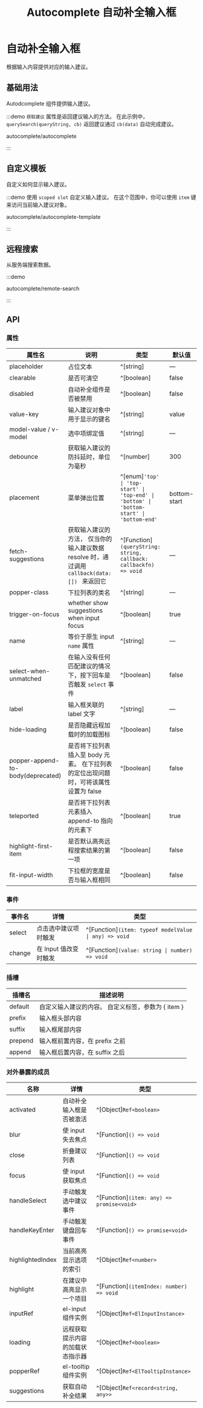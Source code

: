 ﻿---
title: Autocomplete 自动补全输入框
lang: zh-CN
---

# 自动补全输入框

根据输入内容提供对应的输入建议。

## 基础用法

Autodcomplete 组件提供输入建议。

:::demo `获取建议` 属性是返回建议输入的方法。 在此示例中， `querySearch(queryString, cb)` 返回建议通过 `cb(data)` 自动完成建议。

autocomplete/autocomplete

:::

## 自定义模板

自定义如何显示输入建议。

:::demo 使用 `scoped slot` 自定义输入建议。 在这个范围中，你可以使用 `item` 键来访问当前输入建议对象。

autocomplete/autocomplete-template

:::

## 远程搜索

从服务端搜索数据。

:::demo

autocomplete/remote-search

:::

## API

### 属性

| 属性名                            | 说明                                                                                         | 类型                                                                                      | 默认值       |
| --------------------------------- | -------------------------------------------------------------------------------------------- | ----------------------------------------------------------------------------------------- | ------------ |
| placeholder                       | 占位文本                                                                                     | ^[string]                                                                                 | —            |
| clearable                         | 是否可清空                                                                                   | ^[boolean]                                                                                | false        |
| disabled                          | 自动补全组件是否被禁用                                                                       | ^[boolean]                                                                                | false        |
| value-key                         | 输入建议对象中用于显示的键名                                                                 | ^[string]                                                                                 | value        |
| model-value / v-model             | 选中项绑定值                                                                                 | ^[string]                                                                                 | —            |
| debounce                          | 获取输入建议的防抖延时，单位为毫秒                                                           | ^[number]                                                                                 | 300          |
| placement                         | 菜单弹出位置                                                                                 | ^[enum]`'top' \| 'top- start' \| 'top-end' \| 'bottom' \| 'bottom-start' \| 'bottom-end'` | bottom-start |
| fetch-suggestions                 | 获取输入建议的方法， 仅当你的输入建议数据 resolve 时，通过调用 `callback(data:[]) ` 来返回它 | ^[Function]`(queryString: string, callback: callbackfn) => void`                          | —            |
| popper-class                      | 下拉列表的类名                                                                               | ^[string]                                                                                 | —            |
| trigger-on-focus                  | whether show suggestions when input focus                                                    | ^[boolean]                                                                                | true         |
| name                              | 等价于原生 input `name` 属性                                                                 | ^[string]                                                                                 | —            |
| select-when-unmatched             | 在输入没有任何匹配建议的情况下，按下回车是否触发 `select` 事件                               | ^[boolean]                                                                                | false        |
| label                             | 输入框关联的 label 文字                                                                      | ^[string]                                                                                 | —            |
| hide-loading                      | 是否隐藏远程加载时的加载图标                                                                 | ^[boolean]                                                                                | false        |
| popper-append-to-body(deprecated) | 是否将下拉列表插入至 body 元素。 在下拉列表的定位出现问题时，可将该属性设置为 false          | ^[boolean]                                                                                | false        |
| teleported                        | 是否将下拉列表元素插入 append-to 指向的元素下                                                | ^[boolean]                                                                                | true         |
| highlight-first-item              | 是否默认高亮远程搜索结果的第一项                                                             | ^[boolean]                                                                                | false        |
| fit-input-width                   | 下拉框的宽度是否与输入框相同                                                                 | ^[boolean]                                                                                | false        |

### 事件

| 事件名 | 详情                  | 类型                                                  |
| ------ | --------------------- | ----------------------------------------------------- |
| select | 点击选中建议项时触发  | ^[Function]`(item: typeof modelValue \| any) => void` |
| change | 在 Input 值改变时触发 | ^[Function]`(value: string \| number) => void`        |

### 插槽

| 插槽名  | 描述说明                                           |
| ------- | -------------------------------------------------- |
| default | 自定义输入建议的内容。 自定义标签，参数为 { item } |
| prefix  | 输入框头部内容                                     |
| suffix  | 输入框尾部内容                                     |
| prepend | 输入框前置内容，在 prefix 之前                     |
| append  | 输入框后置内容，在 suffix 之后                     |

### 对外暴露的成员

| 名称             | 详情                             | 类型                                      |
| ---------------- | -------------------------------- | ----------------------------------------- |
| activated        | 自动补全输入框是否被激活         | ^[Object]`Ref<boolean>`                   |
| blur             | 使 input 失去焦点                | ^[Function]`() => void`                   |
| close            | 折叠建议列表                     | ^[Function]`() => void`                   |
| focus            | 使 input 获取焦点                | ^[Function]`() => void`                   |
| handleSelect     | 手动触发选中建议事件             | ^[Function]`(item: any) => promise<void>` |
| handleKeyEnter   | 手动触发键盘回车事件             | ^[Function]`() => promise<void>`          |
| highlightedIndex | 当前高亮显示选项的索引           | ^[Object]`Ref<number>`                    |
| highlight        | 在建议中高亮显示一个项目         | ^[Function]`(itemIndex: number) => void`  |
| inputRef         | el-input 组件实例                | ^[Object]`Ref<ElInputInstance>`           |
| loading          | 远程获取提示内容的加载状态指示器 | ^[Object]`Ref<boolean>`                   |
| popperRef        | el-tooltip 组件实例              | ^[Object]`Ref<ElTooltipInstance>`         |
| suggestions      | 获取自动补全结果                 | ^[Object]`Ref<record<string, any>>`       |
